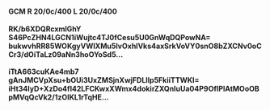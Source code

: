 #### GCM R 20/0c/400 L 20/0c/400
**RK/b6XDQRcxmlGhY**<br/>**S46PcZHN4LGCN1iWujtc4TJ0fCesu5U0GnWqDQPowNA=**<br/>**bukwvhRR85WOKgyVWIXMu5lvOxhlVks4axSrkVoVY0snO8bZXCNv0oCCr3/dOiTaLz09aNn3hoOYoSd5...**<br/><br/>
**iTtA663cuKAe4mb7**<br/>**gAnJMCVpXsu+bOUi3UxZMSjnXwjFDLIlp5FkiiTTWKI=**<br/>**iHt34lyD+XzDo4fI42LFCKwxXWmx4dokirZXQnIuUa04P9OfIPlAtMOoOBpMVqQcVk2/1zOIKL1rTqHE...**